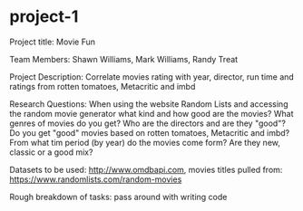 # project-1

Project title: Movie Fun

Team Members: Shawn Williams, Mark Williams, Randy Treat

Project Description: Correlate movies rating with year, director, run time and ratings from rotten tomatoes, Metacritic and imbd

Research Questions: When using the website Random Lists and accessing the random movie generator what kind and how good are the movies? What genres of movies do you get? Who are the directors and are they "good"? Do you get "good" movies based on rotten tomatoes, Metacritic and imbd? From what tim period (by year) do the movies come form? Are they new, classic or a good mix?

Datasets to be used: http://www.omdbapi.com, movies titles pulled from: https://www.randomlists.com/random-movies

Rough breakdown of tasks: pass around with writing code

